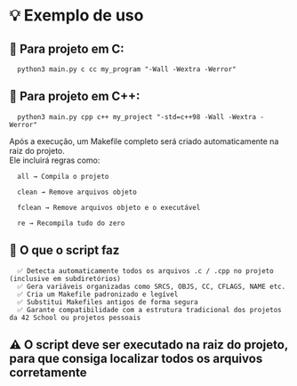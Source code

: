 
# 💡 Exemplo de uso
## 🔹 Para projeto em C:
```
  python3 main.py c cc my_program "-Wall -Wextra -Werror"
```

## 🔹 Para projeto em C++:
```
  python3 main.py cpp c++ my_project "-std=c++98 -Wall -Wextra -Werror"
```

Após a execução, um Makefile completo será criado automaticamente na raiz do projeto. <br>
Ele incluirá regras como: <br>
```
  all → Compila o projeto
  
  clean → Remove arquivos objeto
  
  fclean → Remove arquivos objeto e o executável
  
  re → Recompila tudo do zero
```
## 🧠 O que o script faz
```
  ✅ Detecta automaticamente todos os arquivos .c / .cpp no projeto (inclusive em subdiretórios)
  ✅ Gera variáveis organizadas como SRCS, OBJS, CC, CFLAGS, NAME etc.
  ✅ Cria um Makefile padronizado e legível
  ✅ Substitui Makefiles antigos de forma segura
  ✅ Garante compatibilidade com a estrutura tradicional dos projetos da 42 School ou projetos pessoais
```
## ⚠️ O script deve ser executado na raiz do projeto, para que consiga localizar todos os arquivos corretamente
